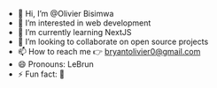 - 👋 Hi, I’m @Olivier Bisimwa
- 👀 I’m interested in web development
- 🌱 I’m currently learning NextJS
- 💞️ I’m looking to collaborate on open source projects
- 📫 How to reach me 👉 bryantolivier0@gmail.com
- 😄 Pronouns: LeBrun
- ⚡ Fun fact: 🌹

<!---
OlivierBisimwa/OlivierBisimwa is a ✨ special ✨ repository because its `README.md` (this file) appears on your GitHub profile.
You can click the Preview link to take a look at your changes.
--->
